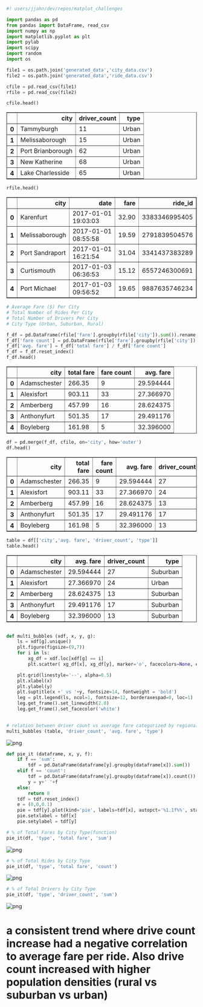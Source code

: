 

```python
#! users/jjahn/dev/repos/matplot_challenges

import pandas as pd
from pandas import DataFrame, read_csv
import numpy as np
import matplotlib.pyplot as plt
import pylab
import scipy
import random
import os
```


```python
file1 = os.path.join('generated_data','city_data.csv')
file2 = os.path.join('generated_data','ride_data.csv')

cfile = pd.read_csv(file1)
rfile = pd.read_csv(file2)
```


```python
cfile.head()
```




<div>
<table border="1" class="dataframe">
  <thead>
    <tr style="text-align: right;">
      <th></th>
      <th>city</th>
      <th>driver_count</th>
      <th>type</th>
    </tr>
  </thead>
  <tbody>
    <tr>
      <th>0</th>
      <td>Tammyburgh</td>
      <td>11</td>
      <td>Urban</td>
    </tr>
    <tr>
      <th>1</th>
      <td>Melissaborough</td>
      <td>15</td>
      <td>Urban</td>
    </tr>
    <tr>
      <th>2</th>
      <td>Port Brianborough</td>
      <td>62</td>
      <td>Urban</td>
    </tr>
    <tr>
      <th>3</th>
      <td>New Katherine</td>
      <td>68</td>
      <td>Urban</td>
    </tr>
    <tr>
      <th>4</th>
      <td>Lake Charlesside</td>
      <td>65</td>
      <td>Urban</td>
    </tr>
  </tbody>
</table>
</div>




```python
rfile.head()
```




<div>
<table border="1" class="dataframe">
  <thead>
    <tr style="text-align: right;">
      <th></th>
      <th>city</th>
      <th>date</th>
      <th>fare</th>
      <th>ride_id</th>
    </tr>
  </thead>
  <tbody>
    <tr>
      <th>0</th>
      <td>Karenfurt</td>
      <td>2017-01-01 19:03:03</td>
      <td>32.90</td>
      <td>3383346995405</td>
    </tr>
    <tr>
      <th>1</th>
      <td>Melissaborough</td>
      <td>2017-01-01 08:55:58</td>
      <td>19.59</td>
      <td>2791839504576</td>
    </tr>
    <tr>
      <th>2</th>
      <td>Port Sandraport</td>
      <td>2017-01-01 16:21:54</td>
      <td>31.04</td>
      <td>3341437383289</td>
    </tr>
    <tr>
      <th>3</th>
      <td>Curtismouth</td>
      <td>2017-01-03 06:36:53</td>
      <td>15.12</td>
      <td>6557246300691</td>
    </tr>
    <tr>
      <th>4</th>
      <td>Port Michael</td>
      <td>2017-01-03 09:56:52</td>
      <td>19.65</td>
      <td>9887635746234</td>
    </tr>
  </tbody>
</table>
</div>




```python
# Average Fare ($) Per City
# Total Number of Rides Per City
# Total Number of Drivers Per City
# City Type (Urban, Suburban, Rural)

f_df = pd.DataFrame(rfile['fare'].groupby(rfile['city']).sum()).rename(columns={'fare':'total fare'})
f_df['fare count'] = pd.DataFrame(rfile['fare'].groupby(rfile['city']).count())
f_df['avg. fare'] = f_df['total fare'] / f_df['fare count']
f_df = f_df.reset_index()
f_df.head()
```




<div>
<table border="1" class="dataframe">
  <thead>
    <tr style="text-align: right;">
      <th></th>
      <th>city</th>
      <th>total fare</th>
      <th>fare count</th>
      <th>avg. fare</th>
    </tr>
  </thead>
  <tbody>
    <tr>
      <th>0</th>
      <td>Adamschester</td>
      <td>266.35</td>
      <td>9</td>
      <td>29.594444</td>
    </tr>
    <tr>
      <th>1</th>
      <td>Alexisfort</td>
      <td>903.11</td>
      <td>33</td>
      <td>27.366970</td>
    </tr>
    <tr>
      <th>2</th>
      <td>Amberberg</td>
      <td>457.99</td>
      <td>16</td>
      <td>28.624375</td>
    </tr>
    <tr>
      <th>3</th>
      <td>Anthonyfurt</td>
      <td>501.35</td>
      <td>17</td>
      <td>29.491176</td>
    </tr>
    <tr>
      <th>4</th>
      <td>Boyleberg</td>
      <td>161.98</td>
      <td>5</td>
      <td>32.396000</td>
    </tr>
  </tbody>
</table>
</div>




```python
df = pd.merge(f_df, cfile, on='city', how='outer')
df.head()
```




<div>
<table border="1" class="dataframe">
  <thead>
    <tr style="text-align: right;">
      <th></th>
      <th>city</th>
      <th>total fare</th>
      <th>fare count</th>
      <th>avg. fare</th>
      <th>driver_count</th>
      <th>type</th>
    </tr>
  </thead>
  <tbody>
    <tr>
      <th>0</th>
      <td>Adamschester</td>
      <td>266.35</td>
      <td>9</td>
      <td>29.594444</td>
      <td>27</td>
      <td>Suburban</td>
    </tr>
    <tr>
      <th>1</th>
      <td>Alexisfort</td>
      <td>903.11</td>
      <td>33</td>
      <td>27.366970</td>
      <td>24</td>
      <td>Urban</td>
    </tr>
    <tr>
      <th>2</th>
      <td>Amberberg</td>
      <td>457.99</td>
      <td>16</td>
      <td>28.624375</td>
      <td>13</td>
      <td>Suburban</td>
    </tr>
    <tr>
      <th>3</th>
      <td>Anthonyfurt</td>
      <td>501.35</td>
      <td>17</td>
      <td>29.491176</td>
      <td>17</td>
      <td>Suburban</td>
    </tr>
    <tr>
      <th>4</th>
      <td>Boyleberg</td>
      <td>161.98</td>
      <td>5</td>
      <td>32.396000</td>
      <td>13</td>
      <td>Suburban</td>
    </tr>
  </tbody>
</table>
</div>




```python
table = df[['city','avg. fare', 'driver_count', 'type']]
table.head()
```




<div>
<table border="1" class="dataframe">
  <thead>
    <tr style="text-align: right;">
      <th></th>
      <th>city</th>
      <th>avg. fare</th>
      <th>driver_count</th>
      <th>type</th>
    </tr>
  </thead>
  <tbody>
    <tr>
      <th>0</th>
      <td>Adamschester</td>
      <td>29.594444</td>
      <td>27</td>
      <td>Suburban</td>
    </tr>
    <tr>
      <th>1</th>
      <td>Alexisfort</td>
      <td>27.366970</td>
      <td>24</td>
      <td>Urban</td>
    </tr>
    <tr>
      <th>2</th>
      <td>Amberberg</td>
      <td>28.624375</td>
      <td>13</td>
      <td>Suburban</td>
    </tr>
    <tr>
      <th>3</th>
      <td>Anthonyfurt</td>
      <td>29.491176</td>
      <td>17</td>
      <td>Suburban</td>
    </tr>
    <tr>
      <th>4</th>
      <td>Boyleberg</td>
      <td>32.396000</td>
      <td>13</td>
      <td>Suburban</td>
    </tr>
  </tbody>
</table>
</div>




```python

def multi_bubbles (xdf, x, y, g):
    ls = xdf[g].unique()
    plt.figure(figsize=(9,7))
    for i in ls:
        xg_df = xdf.loc[xdf[g] == i]
        plt.scatter( xg_df[x], xg_df[y], marker='o', facecolors=None, edgecolors='black', s=(xg_df[x]*10), alpha=0.50)

    plt.grid(linestyle='--', alpha=0.5)
    plt.xlabel(x)
    plt.ylabel(y)
    plt.suptitle(x +' vs '+y, fontsize=14, fontweight = 'bold')
    leg = plt.legend(ls, ncol=1, fontsize=12, borderaxespad=0, loc=1)
    leg.get_frame().set_linewidth(2.0)
    leg.get_frame().set_facecolor('white')
    
```


```python
# relation between driver count vs average fare categorized by regional types
multi_bubbles (table, 'driver_count', 'avg. fare', 'type')
```


![png](output_8_0.png)



```python
def pie_it (dataframe, x, y, f):
    if f == 'sum':
        tdf = pd.DataFrame(dataframe[y].groupby(dataframe[x]).sum())
    elif f == 'count':
        tdf = pd.DataFrame(dataframe[y].groupby(dataframe[x]).count()).rename(columns={y:y+' '+f})
        y = y+' '+f
    else:
        return 0
    tdf = tdf.reset_index()
    e = (0,0,0.1)
    pie = tdf[y].plot(kind='pie', labels=tdf[x], autopct='%1.1f%%', startangle=90, colors=None, shadow=True, explode=e, figsize=(7,7))
    pie.setxlabel = tdf[x]
    pie.setylabel = tdf[y]

```


```python
# % of Total Fares by City Type(function)
pie_it(df, 'type', 'total fare', 'sum')
```


![png](output_10_0.png)



```python
# % of Total Rides by City Type
pie_it(df, 'type', 'total fare', 'count')
```


![png](output_11_0.png)



```python
# % of Total Drivers by City Type
pie_it(df, 'type', 'driver_count', 'sum')
```


![png](output_12_0.png)


# a consistent trend where drive count increase had a negative correlation to average fare per ride.  Also drive count increased with higher population densities (rural vs suburban vs urban)
